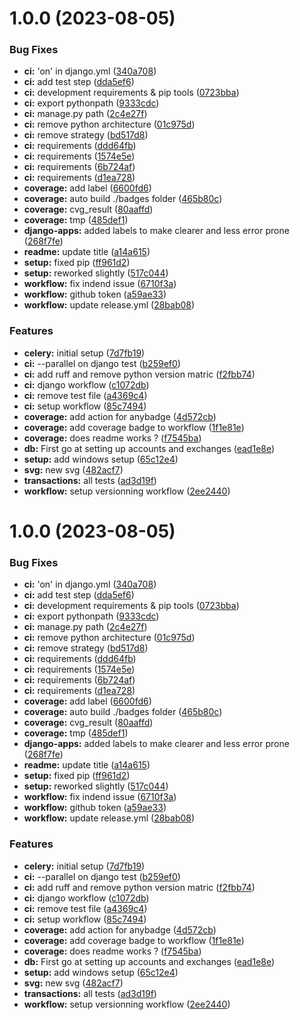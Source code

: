 # 1.0.0 (2023-08-05)


### Bug Fixes

* **ci:** 'on' in django.yml ([340a708](https://github.com/napse-invest/django-napse/commit/340a7083b5684ba6f6527e5c2ad9e17a8513e64f))
* **ci:** add test step ([dda5ef6](https://github.com/napse-invest/django-napse/commit/dda5ef67b711b8be6e14bf1469761d75585acb8a))
* **ci:** development requirements & pip tools ([0723bba](https://github.com/napse-invest/django-napse/commit/0723bba1c4fc90a66a7df23241dfff54581fa024))
* **ci:** export pythonpath ([9333cdc](https://github.com/napse-invest/django-napse/commit/9333cdccd4be8ce34b50e98787a36cb3c20533aa))
* **ci:** manage.py path ([2c4e27f](https://github.com/napse-invest/django-napse/commit/2c4e27f7eb5f045950420ebd62d5614caf972689))
* **ci:** remove python architecture ([01c975d](https://github.com/napse-invest/django-napse/commit/01c975d3d242d2f5222e04cb19a00cbe594406bc))
* **ci:** remove strategy ([bd517d8](https://github.com/napse-invest/django-napse/commit/bd517d8e33585d585d9db3faa656b79af582179b))
* **ci:** requirements ([ddd64fb](https://github.com/napse-invest/django-napse/commit/ddd64fbd5804482ab7059eab70576ac838bdab6d))
* **ci:** requirements ([1574e5e](https://github.com/napse-invest/django-napse/commit/1574e5e563583b0f876f40ceb5e4aa685b3f5622))
* **ci:** requirements ([6b724af](https://github.com/napse-invest/django-napse/commit/6b724af2a33b69958525d5d4c60a458c73b5cbd5))
* **ci:** requirements ([d1ea728](https://github.com/napse-invest/django-napse/commit/d1ea728e9e73ee058f8031eaa49032f31024fc4d))
* **coverage:** add label ([6600fd6](https://github.com/napse-invest/django-napse/commit/6600fd6240d3864490a2944e758cb78c30e74a97))
* **coverage:** auto build ./badges folder ([465b80c](https://github.com/napse-invest/django-napse/commit/465b80c8149c515501e281f44e7cd6aa2be3a8ba))
* **coverage:** cvg_result ([80aaffd](https://github.com/napse-invest/django-napse/commit/80aaffd01bbce874fe905680d233d7de522ec8f7))
* **coverage:** tmp ([485def1](https://github.com/napse-invest/django-napse/commit/485def139a664c7aa9acf2fe437653cd0c232615))
* **django-apps:** added labels to make clearer and less error prone ([268f7fe](https://github.com/napse-invest/django-napse/commit/268f7fe00d8144dad6482a511763c90a7308f7f7))
* **readme:** update title ([a14a615](https://github.com/napse-invest/django-napse/commit/a14a615adaf969981234069138693e3434cd7504))
* **setup:** fixed pip ([ff961d2](https://github.com/napse-invest/django-napse/commit/ff961d2261ebb2beed1d30e93ab4a0517f57513e))
* **setup:** reworked slightly ([517c044](https://github.com/napse-invest/django-napse/commit/517c04494dde31f8f371571a5349c7ca3bf37935))
* **workflow:** fix indend issue ([6710f3a](https://github.com/napse-invest/django-napse/commit/6710f3ae30ce4ad35ddd3419920c4e23eaf80234))
* **workflow:** github token ([a59ae33](https://github.com/napse-invest/django-napse/commit/a59ae330990122d14682dfed9ab5b2aafae27332))
* **workflow:** update release.yml ([28bab08](https://github.com/napse-invest/django-napse/commit/28bab08cdf4df3843f191505908bb87805be7f06))


### Features

* **celery:** initial setup ([7d7fb19](https://github.com/napse-invest/django-napse/commit/7d7fb19cddb585b740c5f4720235deaa9d8c5e03))
* **ci:** --parallel on django test ([b259ef0](https://github.com/napse-invest/django-napse/commit/b259ef0cef798136507e07bf306ef460b55bec6e))
* **ci:** add ruff and remove python version matric ([f2fbb74](https://github.com/napse-invest/django-napse/commit/f2fbb74be9339a5fc885bc1d566a310bc2f98534))
* **ci:** django workflow ([c1072db](https://github.com/napse-invest/django-napse/commit/c1072db0fca2a7add5d99f48663c8e0625a43d25))
* **ci:** remove test file ([a4369c4](https://github.com/napse-invest/django-napse/commit/a4369c4f6703352c89d57b9f6be6468cfc9a4ff9))
* **ci:** setup workflow ([85c7494](https://github.com/napse-invest/django-napse/commit/85c74948fb817f59953df9585eeb0843f1ab5e3a))
* **coverage:** add action for anybadge ([4d572cb](https://github.com/napse-invest/django-napse/commit/4d572cb593de97a95bca6ea575154bee8389e237))
* **coverage:** add coverage badge to workflow ([1f1e81e](https://github.com/napse-invest/django-napse/commit/1f1e81e63ce64859beec3a786d92052df77f3388))
* **coverage:** does readme works ? ([f7545ba](https://github.com/napse-invest/django-napse/commit/f7545ba669974a781025a683cd82b0f4352de7a8))
* **db:** First go at setting up accounts and exchanges ([ead1e8e](https://github.com/napse-invest/django-napse/commit/ead1e8e7004206fd0294327623987ccf634bb39f))
* **setup:** add windows setup ([65c12e4](https://github.com/napse-invest/django-napse/commit/65c12e46afe6589099af091df179db50e986a328))
* **svg:** new svg ([482acf7](https://github.com/napse-invest/django-napse/commit/482acf701eb3b31764d7825bc5c60a3e5f782292))
* **transactions:** all tests ([ad3d19f](https://github.com/napse-invest/django-napse/commit/ad3d19f81b96116b8e0a58534a3e47bb6f5a03d1))
* **workflow:** setup versionning workflow ([2ee2440](https://github.com/napse-invest/django-napse/commit/2ee2440018b9cadcf6f5b8bb423cbee2b561f2c2))

# 1.0.0 (2023-08-05)


### Bug Fixes

* **ci:** 'on' in django.yml ([340a708](https://github.com/napse-invest/django-napse/commit/340a7083b5684ba6f6527e5c2ad9e17a8513e64f))
* **ci:** add test step ([dda5ef6](https://github.com/napse-invest/django-napse/commit/dda5ef67b711b8be6e14bf1469761d75585acb8a))
* **ci:** development requirements & pip tools ([0723bba](https://github.com/napse-invest/django-napse/commit/0723bba1c4fc90a66a7df23241dfff54581fa024))
* **ci:** export pythonpath ([9333cdc](https://github.com/napse-invest/django-napse/commit/9333cdccd4be8ce34b50e98787a36cb3c20533aa))
* **ci:** manage.py path ([2c4e27f](https://github.com/napse-invest/django-napse/commit/2c4e27f7eb5f045950420ebd62d5614caf972689))
* **ci:** remove python architecture ([01c975d](https://github.com/napse-invest/django-napse/commit/01c975d3d242d2f5222e04cb19a00cbe594406bc))
* **ci:** remove strategy ([bd517d8](https://github.com/napse-invest/django-napse/commit/bd517d8e33585d585d9db3faa656b79af582179b))
* **ci:** requirements ([ddd64fb](https://github.com/napse-invest/django-napse/commit/ddd64fbd5804482ab7059eab70576ac838bdab6d))
* **ci:** requirements ([1574e5e](https://github.com/napse-invest/django-napse/commit/1574e5e563583b0f876f40ceb5e4aa685b3f5622))
* **ci:** requirements ([6b724af](https://github.com/napse-invest/django-napse/commit/6b724af2a33b69958525d5d4c60a458c73b5cbd5))
* **ci:** requirements ([d1ea728](https://github.com/napse-invest/django-napse/commit/d1ea728e9e73ee058f8031eaa49032f31024fc4d))
* **coverage:** add label ([6600fd6](https://github.com/napse-invest/django-napse/commit/6600fd6240d3864490a2944e758cb78c30e74a97))
* **coverage:** auto build ./badges folder ([465b80c](https://github.com/napse-invest/django-napse/commit/465b80c8149c515501e281f44e7cd6aa2be3a8ba))
* **coverage:** cvg_result ([80aaffd](https://github.com/napse-invest/django-napse/commit/80aaffd01bbce874fe905680d233d7de522ec8f7))
* **coverage:** tmp ([485def1](https://github.com/napse-invest/django-napse/commit/485def139a664c7aa9acf2fe437653cd0c232615))
* **django-apps:** added labels to make clearer and less error prone ([268f7fe](https://github.com/napse-invest/django-napse/commit/268f7fe00d8144dad6482a511763c90a7308f7f7))
* **readme:** update title ([a14a615](https://github.com/napse-invest/django-napse/commit/a14a615adaf969981234069138693e3434cd7504))
* **setup:** fixed pip ([ff961d2](https://github.com/napse-invest/django-napse/commit/ff961d2261ebb2beed1d30e93ab4a0517f57513e))
* **setup:** reworked slightly ([517c044](https://github.com/napse-invest/django-napse/commit/517c04494dde31f8f371571a5349c7ca3bf37935))
* **workflow:** fix indend issue ([6710f3a](https://github.com/napse-invest/django-napse/commit/6710f3ae30ce4ad35ddd3419920c4e23eaf80234))
* **workflow:** github token ([a59ae33](https://github.com/napse-invest/django-napse/commit/a59ae330990122d14682dfed9ab5b2aafae27332))
* **workflow:** update release.yml ([28bab08](https://github.com/napse-invest/django-napse/commit/28bab08cdf4df3843f191505908bb87805be7f06))


### Features

* **celery:** initial setup ([7d7fb19](https://github.com/napse-invest/django-napse/commit/7d7fb19cddb585b740c5f4720235deaa9d8c5e03))
* **ci:** --parallel on django test ([b259ef0](https://github.com/napse-invest/django-napse/commit/b259ef0cef798136507e07bf306ef460b55bec6e))
* **ci:** add ruff and remove python version matric ([f2fbb74](https://github.com/napse-invest/django-napse/commit/f2fbb74be9339a5fc885bc1d566a310bc2f98534))
* **ci:** django workflow ([c1072db](https://github.com/napse-invest/django-napse/commit/c1072db0fca2a7add5d99f48663c8e0625a43d25))
* **ci:** remove test file ([a4369c4](https://github.com/napse-invest/django-napse/commit/a4369c4f6703352c89d57b9f6be6468cfc9a4ff9))
* **ci:** setup workflow ([85c7494](https://github.com/napse-invest/django-napse/commit/85c74948fb817f59953df9585eeb0843f1ab5e3a))
* **coverage:** add action for anybadge ([4d572cb](https://github.com/napse-invest/django-napse/commit/4d572cb593de97a95bca6ea575154bee8389e237))
* **coverage:** add coverage badge to workflow ([1f1e81e](https://github.com/napse-invest/django-napse/commit/1f1e81e63ce64859beec3a786d92052df77f3388))
* **coverage:** does readme works ? ([f7545ba](https://github.com/napse-invest/django-napse/commit/f7545ba669974a781025a683cd82b0f4352de7a8))
* **db:** First go at setting up accounts and exchanges ([ead1e8e](https://github.com/napse-invest/django-napse/commit/ead1e8e7004206fd0294327623987ccf634bb39f))
* **setup:** add windows setup ([65c12e4](https://github.com/napse-invest/django-napse/commit/65c12e46afe6589099af091df179db50e986a328))
* **svg:** new svg ([482acf7](https://github.com/napse-invest/django-napse/commit/482acf701eb3b31764d7825bc5c60a3e5f782292))
* **transactions:** all tests ([ad3d19f](https://github.com/napse-invest/django-napse/commit/ad3d19f81b96116b8e0a58534a3e47bb6f5a03d1))
* **workflow:** setup versionning workflow ([2ee2440](https://github.com/napse-invest/django-napse/commit/2ee2440018b9cadcf6f5b8bb423cbee2b561f2c2))
